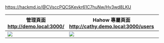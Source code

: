 https://hackmd.io/@CVsccPQCSKevkr61C7huNw/Hy3wd8LKU


| 管理頁面<br>http://demo.local:3000/ | Hahow 專屬頁面<br>http://cathy.demo.local:3000/users | Cathy 專屬頁面 <br>http://hahow.demo.local:3000/users |
| -------- | -------- | -------- |
| ![](https://i.imgur.com/5PhC6qW.png) | ![](https://i.imgur.com/4yRWOhJ.png) | ![](https://i.imgur.com/BFgtUcK.png) |
